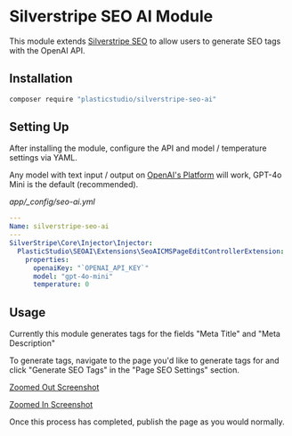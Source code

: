 # Silverstripe SEO AI Module
This module extends [Silverstripe SEO](https://github.com/PlasticStudio/Silverstripe-SEO) to allow users to generate SEO tags with the OpenAI API.

## Installation
```sh 
composer require "plasticstudio/silverstripe-seo-ai" 
```

## Setting Up
After installing the module, configure the API and model / temperature settings via YAML.

Any model with text input / output on [OpenAI's Platform](https://platform.openai.com/docs/models) will work, GPT-4o Mini is the default (recommended).

*app/_config/seo-ai.yml*
```yaml
---
Name: silverstripe-seo-ai
---
SilverStripe\Core\Injector\Injector:
  PlasticStudio\SEOAI\Extensions\SeoAICMSPageEditControllerExtension:
    properties:
      openaiKey: "`OPENAI_API_KEY`"
      model: "gpt-4o-mini"
      temperature: 0
```

## Usage

Currently this module generates tags for the fields "Meta Title" and "Meta Description"

To generate tags, navigate to the page you'd like to generate tags for and click "Generate SEO Tags" in the "Page SEO Settings" section.

[Zoomed Out Screenshot](docs/images/zoomed-out-screenshot.png)

[Zoomed In Screenshot](docs/images/zoomed-in-screenshot.png)

Once this process has completed, publish the page as you would normally. 